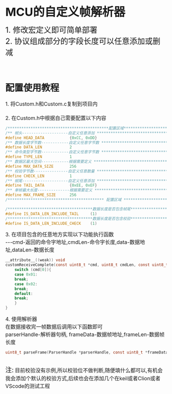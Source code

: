 <span style="font-size:36px;">**MCU的自定义帧解析器**</span>  
  
  
<span style="font-size:24px;">
  1. 修改宏定义即可简单部署 <br>
  2. 协议组成部分的字段长度可以任意添加或删减
</span>  
<br>
<br>
<br>

# 配置使用教程
<span style="font-size:16px;">
1. 将Custom.h和Custom.c复制到项目内<br>
  <br>
2. 在Custom.h中根据自己需要配置以下内容<br>
</span>



```C
/********************************************配置区域*********************************************/
/** 帧头--------------------自定义任意添加 *********************************************************/
#define HEAD_DATA           {0xCC, 0xDD}
/** 数据长度字节数------------自定义任意字节数 *******************************************************/
#define DATA_LEN            2
/** 命令类型字节数------------自定义任意字节数 *******************************************************/
#define TYPE_LEN            1
/** 数据区最大空间------------根据需要定义 **********************************************************/
#define MAX_DATA_SIZE       256
/** 校验字节数---------------自定义任意数量 *********************************************************/
#define CHECK_LEN           1
/** 帧尾--------------------自定义任意添加 *********************************************************/
#define TAIL_DATA           {0xEE, 0xEF}
/** 单帧最大长度--------------根据需要定义 **********************************************************/
#define MAX_FRAME_SIZE      256
/****************************************** 配置区域 *********************************************/

/*************************************数据长度是否包含帧尾******************************************/
#define IS_DATA_LEN_INCLUDE_TAIL     (1)
/*************************************数据长度是否包含校验******************************************/
#define IS_DATA_LEN_INCLUDE_CHECK    (1)
```

<span style="font-size:16px;">
3. 在项目包含的任意地方实现以下功能执行函数<br>
 ---cmd-返回的命令字地址,cmdLen-命令字长度,data-数据地址,dataLen-数据长度<br>
</span>

```C
__attribute__((weak)) void
customReceiveComplete(const uint8_t *cmd, uint8_t cmdLen, const uint8_t *data, uint16_t dataLen) {
	switch (cmd[0]){
    case 0x01:
    break;
    case 0x02:
    break;
    default:
    break;
    }
}
```

<span style="font-size:16px;">
4. 使用解析器<br>
  在数据接收完一帧数据后调用以下函数即可<br>
  parserHandle-解析器句柄, frameData-数据帧地址,frameLen-数据帧长度
</span>

```C
uint8_t parseFrame(ParserHandle *parserHandle, const uint8_t *frameData, const size_t frameLen)
```
<br>
<span style="font-size:20px;">注:</span>  
<span style="font-size:16px;">
目前校验没有示例,所以校验位不做判断,随便填什么都可以,有机会我会添加个默认的校验方式,后续也会在添加几个在keil或者Clion或者VScode的测试工程
</span>

